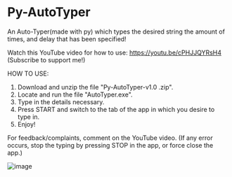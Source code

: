 # Py-AutoTyper
An Auto-Typer(made with py) which types the desired string the amount of times, and delay that has been specified!

Watch this YouTube video for how to use: https://youtu.be/cPHJJQYRsH4
(Subscribe to support me!)

HOW TO USE:
1. Download and unzip the file "Py-AutoTyper-v1.0 .zip".
2. Locate and run the file "AutoTyper.exe".
3. Type in the details necessary.
4. Press START and switch to the tab of the app in which you desire to type in.
5. Enjoy!

For feedback/complaints, comment on the YouTube video.
(If any error occurs, stop the typing by pressing STOP in the app, or force close the app.)

![image](https://user-images.githubusercontent.com/104615340/230770057-f2cb86fc-ca83-434f-87c2-93e244e0438f.png)
